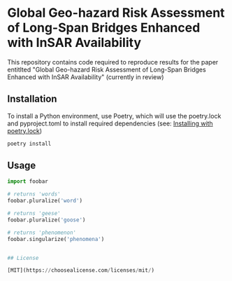 # Global Geo-hazard Risk Assessment of Long-Span Bridges Enhanced with InSAR Availability

This repository contains code required to reproduce results for the paper entitlted "Global Geo-hazard Risk Assessment of Long-Span Bridges Enhanced with InSAR Availability" (currently in review)

## Installation

To install a Python environment, use Poetry, which will use the poetry.lock and pyproject.toml to install required dependencies (see: [Installing with poetry.lock](https://python-poetry.org/docs/basic-usage/#installing-with-poetrylock))

```bash
poetry install
```

## Usage

```python
import foobar

# returns 'words'
foobar.pluralize('word')

# returns 'geese'
foobar.pluralize('goose')

# returns 'phenomenon'
foobar.singularize('phenomena')


## License

[MIT](https://choosealicense.com/licenses/mit/)